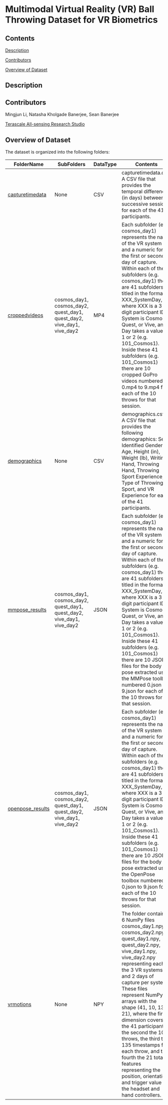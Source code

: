 # Multimodal Virtual Reality (VR) Ball Throwing Dataset for VR Biometrics

## Contents
[Description](#description)

[Contributors](#contributors)

[Overview of Dataset](#overview-of-dataset)

## Description

## Contributors
Mingjun Li, Natasha Kholgade Banerjee,  Sean Banerjee

[Terascale All-sensing Research Studio](https://tars-home.github.io)

## Overview of Dataset
The dataset is organized into the following folders:

| FolderName | SubFolders | DataType | Contents |
|--|--|--|--|
| [capturetimedata](https://github.com/Terascale-All-sensing-Research-Studio/MultiModal_VR_BallThrowing_Dataset/tree/main/capturetimedata) | None | CSV | capturetimedata.csv: A CSV file that provides the temporal difference (in days) between successive sessions for each of the 41 participants. |
| [croppedvideos](https://github.com/Terascale-All-sensing-Research-Studio/MultiModal_VR_BallThrowing_Dataset/tree/main/croppedvideos) | cosmos_day1, cosmos_day2, quest_day1, quest_day2, vive_day1, vive_day2 | MP4 | Each subfolder (e.g. cosmos_day1) represents the name of the VR system and a numeric for the first or second day of capture. Within each of these subfolders (e.g. cosmos_day1) there are 41 subfolders titled in the format XXX_SystemDay, where XXX is a 3 digit participant ID, System is Cosmos, Quest, or Vive, and Day takes a value of 1 or 2 (e.g. 101_Cosmos1). Inside these 41 subfolders (e.g. 101_Cosmos1) there are 10 cropped GoPro videos numbered 0.mp4 to 9.mp4 for each of the 10 throws for that session. |
| [demographics](https://github.com/Terascale-All-sensing-Research-Studio/MultiModal_VR_BallThrowing_Dataset/tree/main/demographics) | None | CSV | demographics.csv: A CSV file that provides the following demographics: Self Identified Gender, Age, Height (in), Weight (lb), Writing Hand, Throwing Hand, Throwing Sport Experience, Type of Throwing Sport, and VR Experience for each of the 41 participants. |
| [mmpose_results](https://github.com/Terascale-All-sensing-Research-Studio/MultiModal_VR_BallThrowing_Dataset/tree/main/mmpose_results) | cosmos_day1, cosmos_day2, quest_day1, quest_day2, vive_day1, vive_day2 | JSON | Each subfolder (e.g. cosmos_day1) represents the name of the VR system and a numeric for the first or second day of capture. Within each of these subfolders (e.g. cosmos_day1) there are 41 subfolders titled in the format XXX_SystemDay, where XXX is a 3 digit participant ID, System is Cosmos, Quest, or Vive, and Day takes a value of 1 or 2 (e.g. 101_Cosmos1). Inside these 41 subfolders (e.g. 101_Cosmos1) there are 10 JSON files for the body pose extracted using the MMPose toolbox numbered 0.json to 9.json for each of the 10 throws for that session. |
| [openpose_results](https://github.com/Terascale-All-sensing-Research-Studio/MultiModal_VR_BallThrowing_Dataset/tree/main/openpose_results) | cosmos_day1, cosmos_day2, quest_day1, quest_day2, vive_day1, vive_day2 | JSON | Each subfolder (e.g. cosmos_day1) represents the name of the VR system and a numeric for the first or second day of capture. Within each of these subfolders (e.g. cosmos_day1) there are 41 subfolders titled in the format XXX_SystemDay, where XXX is a 3 digit participant ID, System is Cosmos, Quest, or Vive, and Day takes a value of 1 or 2 (e.g. 101_Cosmos1). Inside these 41 subfolders (e.g. 101_Cosmos1) there are 10 JSON files for the body pose extracted using the OpenPose toolbox numbered 0.json to 9.json for each of the 10 throws for that session. |
| [vrmotions](https://github.com/Terascale-All-sensing-Research-Studio/MultiModal_VR_BallThrowing_Dataset/tree/main/vrmotions) | None | NPY | The folder contains 6 NumPy files cosmos_day1.npy, cosmos_day2.npy, quest_day1.npy, quest_day2.npy, vive_day1.npy, vive_day2.npy representing each of the 3 VR systems and 2 days of capture per system. These files represent NumPy arrays with the shape (41, 10, 135, 21), where the first dimension covers the 41 participants, the second the 10 throws, the third the 135 timestamps for each throw, and the fourth the 21 total features representing the position, orientation, and trigger value for the headset and hand controllers. |



